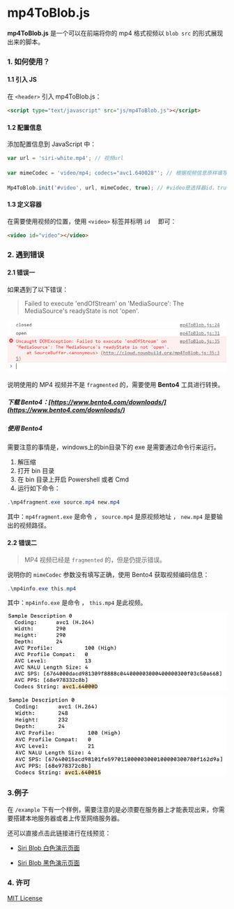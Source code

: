 # mp4ToBlob.js
**mp4ToBlob.js** 是一个可以在前端将你的 mp4 格式视频以 `blob src` 的形式展现出来的脚本。

### 1. 如何使用？

#### 1.1 引入 JS

在 `<header>` 引入 mp4ToBlob.js：

```html
<script type="text/javascript" src="js/mp4ToBlob.js"></script>
```

#### 1.2 配置信息

添加配置信息到 JavaScript 中：

```javascript
var url = 'siri-white.mp4'; // 视频url

var mimeCodec = 'video/mp4; codecs="avc1.640028"'; // 根据视频信息原样填写

Mp4ToBlob.init('#video', url, mimeCodec, true); // #video是选择器id，true 是 autoplay 开启
```

#### 1.3 定义容器

在需要使用视频的位置，使用 `<video>` 标签并标明 `id  ` 即可：

```html
<video id="video"></video>
```

### 2. 遇到错误

#### 2.1 错误一

如果遇到了以下错误：

> Failed to execute 'endOfStream' on 'MediaSource': The MediaSource's readyState is not 'open'.

![错误](assets/wrong.png)

说明使用的 MP4 视频并不是 `fragmented` 的，需要使用 **Bento4** 工具进行转换。

##### 下载 Bento4：[https://www.bento4.com/downloads/](https://www.bento4.com/downloads/)

##### 使用 Bento4

需要注意的事情是，windows上的bin目录下的 exe 是需要通过命令行来运行。

1. 解压缩
2. 打开 bin 目录
3. 在 bin 目录上开启 Powershell 或者 Cmd
4. 运行如下命令：

```powershell
.\mp4fragment.exe source.mp4 new.mp4
```

其中：`mp4fragment.exe` 是命令 ， `source.mp4` 是原视频地址 ， `new.mp4` 是要输出的视频路径。

#### 2.2 错误二

> MP4 视频已经是 `fragmented` 的，但是仍提示错误。

说明你的 `mimeCodec` 参数没有填写正确，使用 Bento4 获取视频编码信息：

```powershell
.\mp4info.exe this.mp4
```

其中：`mp4info.exe` 是命令 ， `this.mp4` 是此视频。

![错误](assets/wrong2-1.png)

![错误](assets/wrong2-2.png)

### 3.例子

在 `/example` 下有一个样例，需要注意的是必须要在服务器上才能表现出来，你需要搭建本地服务器或者上传至网络服务器。

还可以直接点击此链接进行在线预览：

+ [Siri Blob 白色演示页面](https://github.nousbuild.com/demo/mp4-to-blob/siri-white-blob.html)

+ [Siri Blob 黑色演示页面](https://github.nousbuild.com/demo/mp4-to-blob/siri-black-blob.html)

### 4. 许可

[MIT License](https://github.com/pudding0503/mp4ToBlob/blob/master/LICENSE)
